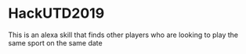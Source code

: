 # HackUTD2019

This is an alexa skill that finds other players who are looking to play the same sport on the same date 
